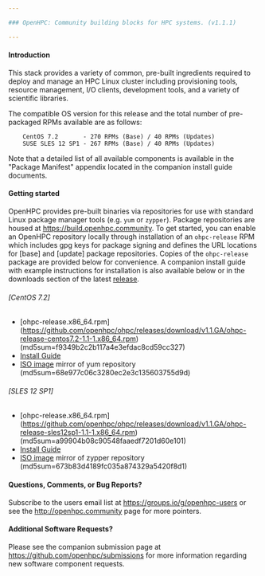 ```yaml
---

### OpenHPC: Community building blocks for HPC systems. (v1.1.1)

---
```


#### Introduction

This stack provides a variety of common, pre-built ingredients
required to deploy and manage an HPC Linux cluster including
provisioning tools, resource management, I/O clients, development
tools, and a variety of scientific libraries.

The compatible OS version for this release and the total number of
pre-packaged RPMs available are as follows:

        CentOS 7.2       - 270 RPMs (Base) / 40 RPMs (Updates)
        SUSE SLES 12 SP1 - 267 RPMs (Base) / 40 RPMs (Updates)

Note that a detailed list of all available components is available in
the "Package Manifest" appendix located in the companion install
guide documents. 

#### Getting started

OpenHPC provides pre-built binaries via repositories for use with standard
Linux package manager tools (e.g. ```yum``` or ```zypper```). Package
repositories are housed at https://build.openhpc.community. To get started, you
can enable an OpenHPC repository locally through installation of an
```ohpc-release``` RPM which includes gpg keys for package signing and defines
the URL locations for [base] and [update] package repositories. Copies of the
```ohpc-release``` package are provided below for convenience. A companion install
guide with example instructions for installation is also available below or in
the downloads section of the latest
[release](https://github.com/openhpc/ohpc/releases/tag/v1.1.1.GA).

###### [CentOS 7.2]
* [ohpc-release.x86_64.rpm] (https://github.com/openhpc/ohpc/releases/download/v1.1.GA/ohpc-release-centos7.2-1.1-1.x86_64.rpm) (md5sum=f9349b2c2b117a4e3efdac8cd59cc327)
* [Install Guide](https://github.com/openhpc/ohpc/releases/download/v1.1.1.GA/Install_guide-CentOS7.2-1.1.1.pdf)
* [ISO image](http://build.openhpc.community/OpenHPC:/1.1/CentOS_7.2/iso/OpenHPC-1.1.1_CentOS_7.2.iso) mirror of yum repository (md5sum=68e977c06c3280ec2e3c135603755d9d)

###### [SLES 12 SP1]
* [ohpc-release.x86_64.rpm] (https://github.com/openhpc/ohpc/releases/download/v1.1.GA/ohpc-release-sles12sp1-1.1-1.x86_64.rpm) (md5sum=a99904b08c90548faaedf7201d60e101)
* [Install Guide](https://github.com/openhpc/ohpc/releases/download/v1.1.1.GA/Install_guide-SLES12SP1-1.1.1.pdf)
* [ISO image](http://build.openhpc.community/OpenHPC:/1.1/SLE_12_SP1/iso/OpenHPC-1.1.1_SLE_12_SP1.iso) mirror of zypper repository (md5sum=673b83d4189fc035a874329a5420f8d1)

#### Questions, Comments, or Bug Reports?

Subscribe to the users email list at https://groups.io/g/openhpc-users or see
the http://openhpc.community page for more pointers.

#### Additional Software Requests?

Please see the companion submission page at
https://github.com/openhpc/submissions for more information regarding new
software component requests.